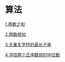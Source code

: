 # 算法

[1.两数之和](/app/src/main/java/com/ryan/algorithm/twosum/两数之和.md)

[2.两数相加](/app/src/main/java/com/ryan/algorithm/twoadd/两数相加.md)

[3.无重复字符的最长子串](/app/src/main/java/com/ryan/algorithm/longestsubstring/无重复字符的最长子串.md)

[4.寻找两个正序数组的中位数](/app/src/main/java/com/ryan/algorithm/findmediansortedarrays/寻找两个正序数组的中位数.md)